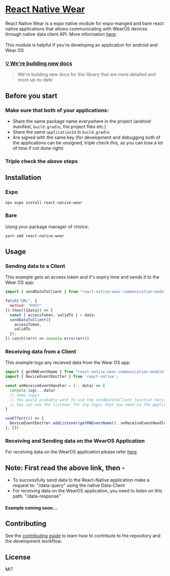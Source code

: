 # [React Native Wear][1]

React Native Wear is a expo native module for expo-manged and bare react native applications that allows communicating with WearOS devices through native data client API. More information <a href="https://developers.google.com/android/reference/com/google/android/gms/wearable/DataClient">here</a>. <br/>
<br />
This module is helpful if you're developing an application for android and Wear OS

### [💡 We're building new docs][1]
> We're building new docs for this library that are more detailed and more up-to-date
## Before you start
### Make sure that both of your applications:
- Share the same package name everywhere in the project (android manifest, `build.gradle`, the project files etc.)
- Share the same `applicationId` in `build.gradle`
- Are signed with the same key (for development and debugging both of the applications can be unsigned, triple check this, as you can lose a lot of time if not done right)

### Triple check the above steps
## Installation
### Expo
```sh
npx expo install react-native-wear
```
### Bare
Using your package manager of choice:
```sh
yarn add react-native-wear
```

## Usage
### Sending data to a Client
This example gets an access token and it's expiry time and sends it to the Wear OS app:
```js
import { sendDataToClient } from "react-native-wear-communication-module";

fetch("URL", {
  method: "POST"
}).then(({data}) => {
  const { accessToken, validTo } = data;
  sendDataToClient({
    accessToken,
    validTo
  });
}).catch((err) => console.error(err))

```

### Receiving data from a Client
This example logs any recieved data from the Wear OS app:
```js
import { getRNEventName } from "react-native-wear-communication-module";
import { DeviceEventEmitter } from 'react-native';

const onReceiveEventHandler = (...data) => {
  console.log(...data)
  // Some logic
  // You would probably want to use the sendDataToClient function here, but not necessarily,
  // You can use the listener for any logic that you need in the application
}

useEffect(() => {
  DeviceEventEmitter.addListener(getRNEventName(), onReceiveEventHandler);
}, [])

```

### Receiving and Sending data on the WearOS Application
For receiving data on the WearOS application please refer <a href="https://developer.android.com/training/wearables/data/events">here</a>

## Note: First read the above link, then -

- To successfully send data to the React-Native application make a request to: "/data-query" using the native Data-Client
- For receiving data on the WearOS application, you need to listen on this path: "/data-response"

#### Example coming soon...
## Contributing

See the [contributing guide](CONTRIBUTING.md) to learn how to contribute to the repository and the development workflow.

## License

MIT

[1]: https://reactnativewear.vercel.app/